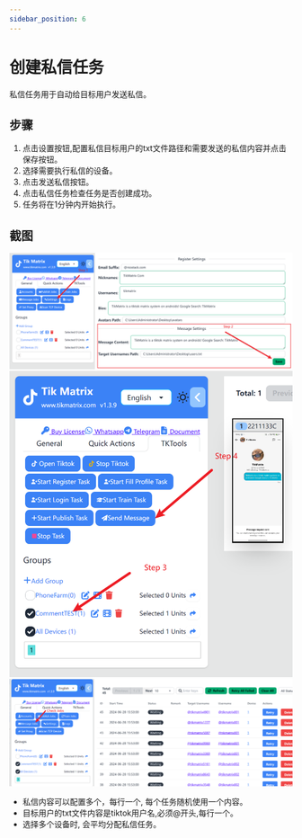 ```yaml
---
sidebar_position: 6
---
```


# 创建私信任务

私信任务用于自动给目标用户发送私信。

## 步骤

1. 点击设置按钮,配置私信目标用户的txt文件路径和需要发送的私信内容并点击保存按钮。
2. 选择需要执行私信的设备。
3. 点击发送私信按钮。
4. 点击私信任务检查任务是否创建成功。
5. 任务将在1分钟内开始执行。

## 截图

![create-messagejob](../img/message12.png)
![create-messagejob](../img/message34.png)
![create-messagejob](../img/message56.png)

- 私信内容可以配置多个，每行一个, 每个任务随机使用一个内容。
- 目标用户的txt文件内容是tiktok用户名,必须@开头,每行一个。
- 选择多个设备时, 会平均分配私信任务。
